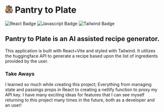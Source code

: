 
<h1><img alt="Pantry to Plate Logo" src="./public/pantry.webp" width="25px"/> Pantry to Plate</h1>
<p>
    <img alt="React Badge" src="https://img.shields.io/static/v1?label=|&message=REACT&color=5a5a5a&style=flat&logo=react"/>
    <img alt="Javascript Badge" src="https://img.shields.io/static/v1?label=|&message=JAVASCRIPT&color=5a5a5a&style=flat&logo=javascript"/>
    <img alt="Tailwind Badge" src="https://img.shields.io/static/v1?label=|&message=TAILWIND&color=5a5a5a&style=flat&logo=tailwindcss"/>
</p>

## Pantry to Plate is an AI assisted recipe generator.
This application is built with React+Vite and styled with Tailwind. It utilizes the huggingface API to generate a recipe based upon the list of ingredients provided by the user.

### Take Aways
I learned so much while creating this project; Everything from managing state and passings props in React to creating a netlify function to proxy my API key. I have many exciting ideas for features that I can see myself returning to this project many times in the future, both as a developer and an user!
